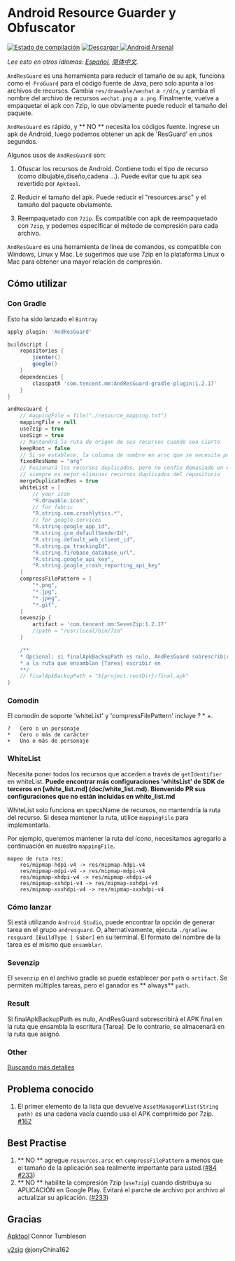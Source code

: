 # Android Resource Guarder y Obfuscator

[![Estado de compilación](https://travis-ci.org/shwenzhang/AndResGuard.svg?branch=master)](https://travis-ci.org/shwenzhang/AndResGuard)
[ ![Descargar](https://api.bintray.com/packages/wemobiledev/maven/com.tencent.mm%3AAndResGuard-core/images/download.svg) ](https://bintray.com/wemobiledev/maven/com.tencent.mm%3AAndResGuard-core/_latestVersion)
[![Android Arsenal](https://img.shields.io/badge/Android%20Arsenal-AndResGuard-green.svg?style=true)](https://android-arsenal.com/details/1/3034)

*Lee esto en otros idiomas: [Español](README.md), [简体中文](README.zh-cn.md).*

`AndResGuard` es una herramienta para reducir el tamaño de su apk, funciona como el` ProGuard` para el código fuente de Java, pero solo apunta a los archivos de recursos. Cambia `res/drawable/wechat` a` r/d/a`, y cambia el nombre del archivo de recursos `wechat.png` a` a.png`. Finalmente, vuelve a empaquetar el apk con 7zip, lo que obviamente puede reducir el tamaño del paquete.

`AndResGuard` es rápido, y ** NO ** necesita los códigos fuente. Ingrese un apk de Android, luego podemos obtener un apk de 'ResGuard' en unos segundos.

Algunos usos de `AndResGuard` son:

1. Ofuscar los recursos de Android. Contiene todo el tipo de recurso (como dibujable,diseño,cadena ...). Puede evitar que tu apk sea revertido por `Apktool`.

2. Reducir el tamaño del apk. Puede reducir el "resources.arsc" y el tamaño del paquete obviamente.

3. Reempaquetado con `7zip`. Es compatible con apk de reempaquetado con `7zip`, y podemos especificar el método de compresión para cada archivo.

`AndResGuard` es una herramienta de línea de comandos, es compatible con Windows, Linux y Mac. Le sugerimos que use 7zip en la plataforma Linux o Mac para obtener una mayor relación de compresión.

## Cómo utilizar
### Con Gradle
Esto ha sido lanzado el `Bintray`
```gradle
apply plugin: 'AndResGuard'

buildscript {
    repositories {
        jcenter()
        google()
    }
    dependencies {
        classpath 'com.tencent.mm:AndResGuard-gradle-plugin:1.2.17'
    }
}

andResGuard {
    // mappingFile = file("./resource_mapping.txt")
    mappingFile = null
    use7zip = true
    useSign = true
    // Mantendrá la ruta de origen de sus recursos cuando sea cierto
    keepRoot = false
    // Si se establece, la columna de nombre en arsc que se necesita proteger se mantendrá en este valor
    fixedResName = "arg"
    // Fusionará los recursos duplicados, pero no confíe demasiado en esta característica.
    // siempre es mejor eliminar recursos duplicados del repositorio
    mergeDuplicatedRes = true
    whiteList = [
        // your icon
        "R.drawable.icon",
        // for fabric
        "R.string.com.crashlytics.*",
        // for google-services
        "R.string.google_app_id",
        "R.string.gcm_defaultSenderId",
        "R.string.default_web_client_id",
        "R.string.ga_trackingId",
        "R.string.firebase_database_url",
        "R.string.google_api_key",
        "R.string.google_crash_reporting_api_key"
    ]
    compressFilePattern = [
        "*.png",
        "*.jpg",
        "*.jpeg",
        "*.gif",
    ]
    sevenzip {
        artifact = 'com.tencent.mm:SevenZip:1.2.17'
        //path = "/usr/local/bin/7za"
    }

    /**
    * Opcional: si finalApkBackupPath es nulo, AndResGuard sobrescribirá el apk final
    * a la ruta que ensamblan [Tarea] escribir en
    **/
    // finalApkBackupPath = "${project.rootDir}/final.apk"
}
```

### Comodín
El comodín de soporte 'whiteList' y 'compressFilePattern' incluye ? * +.

```
?	Cero o un personaje
*	Cero o más de carácter
+	Uno o más de personaje
```

### WhiteList
Necesita poner todos los recursos que acceden a través de `getIdentifier` en whiteList.
**Puede encontrar más configuraciones 'whitsList' de SDK de terceros en [white_list.md] (doc/white_list.md). Bienvenido PR sus configuraciones que no están incluidas en white_list.md**

WhiteList solo funciona en specsName de recursos, no mantendría la ruta del recurso.
Si desea mantener la ruta, utilice `mappingFile` para implementarla.

Por ejemplo, queremos mantener la ruta del ícono, necesitamos agregarlo a continuación en nuestro `mappingFile`.
```
mapeo de ruta res:
    res/mipmap-hdpi-v4 -> res/mipmap-hdpi-v4
    res/mipmap-mdpi-v4 -> res/mipmap-mdpi-v4
    res/mipmap-xhdpi-v4 -> res/mipmap-xhdpi-v4
    res/mipmap-xxhdpi-v4 -> res/mipmap-xxhdpi-v4
    res/mipmap-xxxhdpi-v4 -> res/mipmap-xxxhdpi-v4
```

### Cómo lanzar
Si está utilizando `Android Studio`, puede encontrar la opción de generar tarea en el grupo ```andresguard```.
O, alternativamente, ejecuta ```./gradlew resguard [BuildType | Sabor]``` en su terminal. El formato del nombre de la tarea es el mismo que `ensamblar`.

### Sevenzip
El `sevenzip` en el archivo gradle se puede establecer por `path` o `artifact`. Se permiten múltiples tareas, pero el ganador es ** always** `path`.

### Result
Si finalApkBackupPath es nulo, AndResGuard sobrescribirá el APK final en la ruta que ensambla la escritura [Tarea]. De lo contrario, se almacenará en la ruta que asignó.

### Other
[Buscando más detalles](doc/how_to_work.md)


## Problema conocido
1. El primer elemento de la lista que devuelve `AssetManager#list(String path)` es una cadena vacía cuando usa el APK comprimido por 7zip. [#162](https://github.com/shwenzhang/AndResGuard/issues/162)

## Best Practise
1. ** NO ** agregue `resources.arsc` en `compressFilePattern` a menos que el tamaño de la aplicación sea realmente importante para usted.([#84](https://github.com/shwenzhang/AndResGuard/issues/84) [#233](https://github.com/shwenzhang/AndResGuard/issues/233))
2. ** NO ** habilite la compresión 7zip (`use7zip`) cuando distribuya su APLICACIÓN en Google Play. Evitará el parche de archivo por archivo al actualizar su aplicación. ([#233](https://github.com/shwenzhang/AndResGuard/issues/233))


## Gracias
[Apktool](https://github.com/iBotPeaches/Apktool) Connor Tumbleson

[v2sig](https://github.com/shwenzhang/AndResGuard/pull/133) @jonyChina162
